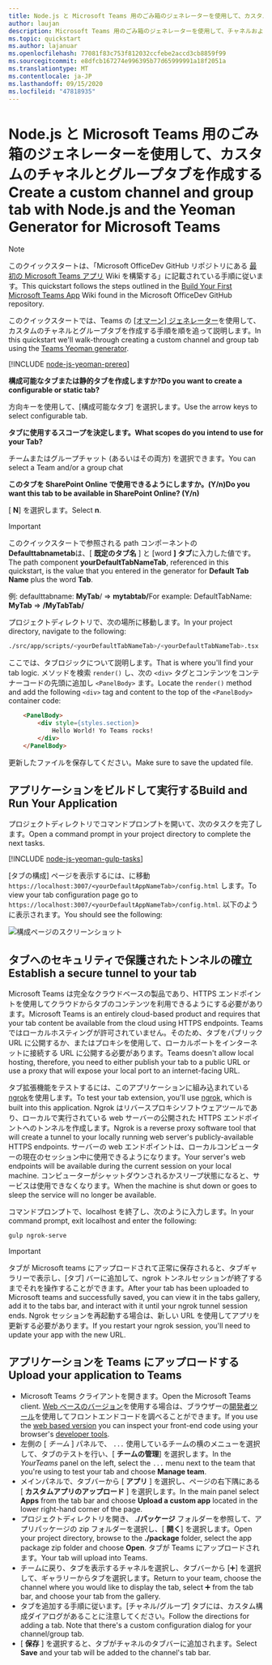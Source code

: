 ```yaml
---
title: Node.js と Microsoft Teams 用のごみ箱のジェネレーターを使用して、カスタムのチャネルとグループタブを作成する
author: laujan
description: Microsoft Teams 用のごみ箱のジェネレーターを使用して、チャネルおよびグループタブを作成するためのクイックスタートガイド。
ms.topic: quickstart
ms.author: lajanuar
ms.openlocfilehash: 77081f83c753f812032ccfebe2accd3cb8859f99
ms.sourcegitcommit: e8dfcb167274e996395b77d65999991a18f2051a
ms.translationtype: MT
ms.contentlocale: ja-JP
ms.lasthandoff: 09/15/2020
ms.locfileid: "47818935"
---
```

# <a name="create-a-custom-channel-and-group-tab-with-nodejs-and-the-yeoman-generator-for-microsoft-teams"></a><span data-ttu-id="11bf8-103">Node.js と Microsoft Teams 用のごみ箱のジェネレーターを使用して、カスタムのチャネルとグループタブを作成する</span><span class="sxs-lookup"><span data-stu-id="11bf8-103">Create a custom channel and group tab with Node.js and the Yeoman Generator for Microsoft Teams</span></span>

>[!NOTE]
><span data-ttu-id="11bf8-104">このクイックスタートは、「Microsoft OfficeDev GitHub リポジトリにある [最初の Microsoft Teams アプリ](https://github.com/OfficeDev/generator-teams/wiki/Build-Your-First-Microsoft-Teams-App) Wiki を構築する」に記載されている手順に従います。</span><span class="sxs-lookup"><span data-stu-id="11bf8-104">This quickstart follows the steps outlined in the [Build Your First Microsoft Teams App](https://github.com/OfficeDev/generator-teams/wiki/Build-Your-First-Microsoft-Teams-App) Wiki found in the Microsoft OfficeDev GitHub repository.</span></span>

<span data-ttu-id="11bf8-105">このクイックスタートでは、Teams の [ [オマーン] ジェネレーター](https://github.com/OfficeDev/generator-teams/)を使用して、カスタムのチャネルとグループタブを作成する手順を順を追って説明します。</span><span class="sxs-lookup"><span data-stu-id="11bf8-105">In this quickstart we'll walk-through creating a custom channel and group tab using the [Teams Yeoman generator](https://github.com/OfficeDev/generator-teams/).</span></span>

[!INCLUDE [node-js-yeoman-prereq](~/includes/tabs/node-js-yeoman-prereq.md)]

<span data-ttu-id="11bf8-106">**構成可能なタブまたは静的タブを作成しますか?**</span><span class="sxs-lookup"><span data-stu-id="11bf8-106">**Do you want to create a configurable or static tab?**</span></span>

<span data-ttu-id="11bf8-107">方向キーを使用して、[構成可能なタブ] を選択します。</span><span class="sxs-lookup"><span data-stu-id="11bf8-107">Use the arrow keys to select configurable tab.</span></span>

<span data-ttu-id="11bf8-108">**タブに使用するスコープを決定します。**</span><span class="sxs-lookup"><span data-stu-id="11bf8-108">**What scopes do you intend to use for your Tab?**</span></span>

<span data-ttu-id="11bf8-109">チームまたはグループチャット (あるいはその両方) を選択できます。</span><span class="sxs-lookup"><span data-stu-id="11bf8-109">You can select a Team and/or a group chat</span></span>

<span data-ttu-id="11bf8-110">**このタブを SharePoint Online で使用できるようにしますか。(Y/n)**</span><span class="sxs-lookup"><span data-stu-id="11bf8-110">**Do you want this tab to be available in SharePoint Online? (Y/n)**</span></span> 

<span data-ttu-id="11bf8-111">[ **N**] を選択します。</span><span class="sxs-lookup"><span data-stu-id="11bf8-111">Select **n**.</span></span>

>[!IMPORTANT]
><span data-ttu-id="11bf8-112">このクイックスタートで参照される path コンポーネントの **Defaulttabnametab**は、[ **既定のタブ名** ] と [word **] タブ**に入力した値です。</span><span class="sxs-lookup"><span data-stu-id="11bf8-112">The path component **yourDefaultTabNameTab**, referenced in this quickstart, is the value that you entered in the generator for **Default Tab Name** plus the word **Tab**.</span></span>
>
><span data-ttu-id="11bf8-113">例: defaulttabname: **MyTab**/  =>  **mytabtab/**</span><span class="sxs-lookup"><span data-stu-id="11bf8-113">For example: DefaultTabName: **MyTab** => **/MyTabTab/**</span></span>

<span data-ttu-id="11bf8-114">プロジェクトディレクトリで、次の場所に移動します。</span><span class="sxs-lookup"><span data-stu-id="11bf8-114">In your project directory, navigate to the following:</span></span>

```bash
./src/app/scripts/<yourDefaultTabNameTab>/<yourDefaultTabNameTab>.tsx
```

<span data-ttu-id="11bf8-115">ここでは、タブロジックについて説明します。</span><span class="sxs-lookup"><span data-stu-id="11bf8-115">That is where you'll find your tab logic.</span></span> <span data-ttu-id="11bf8-116">メソッドを検索 `render()` し、次の `<div>` タグとコンテンツをコンテナーコードの先頭に追加し `<PanelBody>` ます。</span><span class="sxs-lookup"><span data-stu-id="11bf8-116">Locate the `render()` method and add the following `<div>` tag and content to the top of the `<PanelBody>` container code:</span></span>

```html
    <PanelBody>
        <div style={styles.section}>
            Hello World! Yo Teams rocks!
        </div>
    </PanelBody>
```

<span data-ttu-id="11bf8-117">更新したファイルを保存してください。</span><span class="sxs-lookup"><span data-stu-id="11bf8-117">Make sure to save the updated file.</span></span>

## <a name="build-and-run-your-application"></a><span data-ttu-id="11bf8-118">アプリケーションをビルドして実行する</span><span class="sxs-lookup"><span data-stu-id="11bf8-118">Build and Run Your Application</span></span>

<span data-ttu-id="11bf8-119">プロジェクトディレクトリでコマンドプロンプトを開いて、次のタスクを完了します。</span><span class="sxs-lookup"><span data-stu-id="11bf8-119">Open a command prompt in your project directory to complete the next tasks.</span></span>

[!INCLUDE [node-js-yeoman-gulp-tasks](~/includes/tabs/node-js-yeoman-gulp-tasks.md)]

<span data-ttu-id="11bf8-120">[タブの構成] ページを表示するには、に移動 `https://localhost:3007/<yourDefaultAppNameTab>/config.html` します。</span><span class="sxs-lookup"><span data-stu-id="11bf8-120">To view your tab configuration page go to `https://localhost:3007/<yourDefaultAppNameTab>/config.html`.</span></span> <span data-ttu-id="11bf8-121">以下のように表示されます。</span><span class="sxs-lookup"><span data-stu-id="11bf8-121">You should see the following:</span></span>

![構成ページのスクリーンショット](~/assets/images/tab-images/configurationPage.png)

## <a name="establish-a-secure-tunnel-to-your-tab"></a><span data-ttu-id="11bf8-123">タブへのセキュリティで保護されたトンネルの確立</span><span class="sxs-lookup"><span data-stu-id="11bf8-123">Establish a secure tunnel to your tab</span></span>

<span data-ttu-id="11bf8-124">Microsoft Teams は完全なクラウドベースの製品であり、HTTPS エンドポイントを使用してクラウドからタブのコンテンツを利用できるようにする必要があります。</span><span class="sxs-lookup"><span data-stu-id="11bf8-124">Microsoft Teams is an entirely cloud-based product and requires that your tab content be available from the cloud using HTTPS endpoints.</span></span> <span data-ttu-id="11bf8-125">Teams ではローカルホスティングが許可されていません。そのため、タブをパブリック URL に公開するか、またはプロキシを使用して、ローカルポートをインターネットに接続する URL に公開する必要があります。</span><span class="sxs-lookup"><span data-stu-id="11bf8-125">Teams doesn't allow local hosting, therefore, you need to either publish your tab to a public URL or use a proxy that will expose your local port to an internet-facing URL.</span></span>

<span data-ttu-id="11bf8-126">タブ拡張機能をテストするには、このアプリケーションに組み込まれている [ngrok](https://ngrok.com/docs)を使用します。</span><span class="sxs-lookup"><span data-stu-id="11bf8-126">To test your tab extension, you'll use [ngrok](https://ngrok.com/docs), which is built into this application.</span></span> <span data-ttu-id="11bf8-127">Ngrok はリバースプロキシソフトウェアツールであり、ローカルで実行されている web サーバーの公開された HTTPS エンドポイントへのトンネルを作成します。</span><span class="sxs-lookup"><span data-stu-id="11bf8-127">Ngrok is a reverse proxy software tool that will create a tunnel to your locally running web server's publicly-available HTTPS endpoints.</span></span> <span data-ttu-id="11bf8-128">サーバーの web エンドポイントは、ローカルコンピューターの現在のセッション中に使用できるようになります。</span><span class="sxs-lookup"><span data-stu-id="11bf8-128">Your server's web endpoints will be available during the current session on your local machine.</span></span> <span data-ttu-id="11bf8-129">コンピューターがシャットダウンされるかスリープ状態になると、サービスは使用できなくなります。</span><span class="sxs-lookup"><span data-stu-id="11bf8-129">When the machine is shut down or goes to sleep the service will no longer be available.</span></span>

<span data-ttu-id="11bf8-130">コマンドプロンプトで、localhost を終了し、次のように入力します。</span><span class="sxs-lookup"><span data-stu-id="11bf8-130">In your command prompt, exit localhost and enter the following:</span></span>

```bash
gulp ngrok-serve
```

> [!IMPORTANT]
> <span data-ttu-id="11bf8-131">タブが Microsoft teams にアップロードされて正常に保存されると、タブギャラリーで表示し、[タブ] バーに追加して、ngrok トンネルセッションが終了するまでそれを操作することができます。</span><span class="sxs-lookup"><span data-stu-id="11bf8-131">After your tab has been uploaded to Microsoft teams and successfully saved, you can view it in the tabs gallery, add it to the tabs bar, and interact with it until your ngrok tunnel session ends.</span></span> <span data-ttu-id="11bf8-132">Ngrok セッションを再起動する場合は、新しい URL を使用してアプリを更新する必要があります。</span><span class="sxs-lookup"><span data-stu-id="11bf8-132">If you restart your ngrok session, you'll need to update your app with the new URL.</span></span>

## <a name="upload-your-application-to-teams"></a><span data-ttu-id="11bf8-133">アプリケーションを Teams にアップロードする</span><span class="sxs-lookup"><span data-stu-id="11bf8-133">Upload your application to Teams</span></span>

- <span data-ttu-id="11bf8-134">Microsoft Teams クライアントを開きます。</span><span class="sxs-lookup"><span data-stu-id="11bf8-134">Open the Microsoft Teams client.</span></span> <span data-ttu-id="11bf8-135">[Web ベースのバージョン](https://teams.microsoft.com)を使用する場合は、ブラウザーの[開発者ツール](~/tabs/how-to/developer-tools.md)を使用してフロントエンドコードを調べることができます。</span><span class="sxs-lookup"><span data-stu-id="11bf8-135">If you use the [web based version](https://teams.microsoft.com) you can inspect your front-end code using your browser's [developer tools](~/tabs/how-to/developer-tools.md).</span></span>
- <span data-ttu-id="11bf8-136">左側の [ *チーム* ] パネルで、 `...` 使用しているチームの横のメニューを選択して、タブのテストを行い、[ **チームの管理**] を選択します。</span><span class="sxs-lookup"><span data-stu-id="11bf8-136">In the *YourTeams* panel on the left, select the `...` menu next to the team that you're using to test your tab and choose **Manage team**.</span></span>
- <span data-ttu-id="11bf8-137">メインパネルで、タブバーから [ **アプリ** ] を選択し、ページの右下隅にある [ **カスタムアプリのアップロード** ] を選択します。</span><span class="sxs-lookup"><span data-stu-id="11bf8-137">In the main panel select **Apps** from the tab bar and choose **Upload a custom app** located in the lower right-hand corner of the page.</span></span>
- <span data-ttu-id="11bf8-138">プロジェクトディレクトリを開き、 **./パッケージ** フォルダーを参照して、アプリパッケージの zip フォルダーを選択し、[ **開く**] を選択します。</span><span class="sxs-lookup"><span data-stu-id="11bf8-138">Open your project directory, browse to the **./package** folder, select the app package zip folder and choose **Open**.</span></span> <span data-ttu-id="11bf8-139">タブが Teams にアップロードされます。</span><span class="sxs-lookup"><span data-stu-id="11bf8-139">Your tab will upload into Teams.</span></span>
- <span data-ttu-id="11bf8-140">チームに戻り、タブを表示するチャネルを選択し、タブバーから [➕] を選択して、ギャラリーからタブを選択します。</span><span class="sxs-lookup"><span data-stu-id="11bf8-140">Return to your team, choose the channel where you would like to display the tab, select ➕ from the tab bar, and choose your tab from the gallery.</span></span>
- <span data-ttu-id="11bf8-141">タブを追加する手順に従います。[チャネル/グループ] タブには、カスタム構成ダイアログがあることに注意してください。</span><span class="sxs-lookup"><span data-stu-id="11bf8-141">Follow the directions for adding a tab. Note that there's a custom configuration dialog for your channel/group tab.</span></span>
- <span data-ttu-id="11bf8-142">[ **保存** ] を選択すると、タブがチャネルのタブバーに追加されます。</span><span class="sxs-lookup"><span data-stu-id="11bf8-142">Select **Save** and your tab will be added to the channel's tab bar.</span></span>
